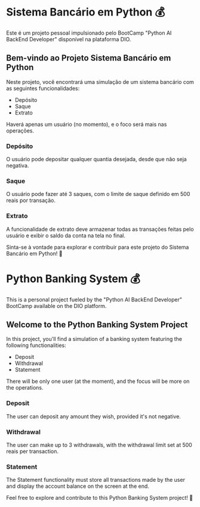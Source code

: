 # Sistema Bancário em Python 💰

Este é um projeto pessoal impulsionado pelo BootCamp "Python AI BackEnd Developer" disponível na plataforma DIO.

## Bem-vindo ao Projeto Sistema Bancário em Python

Neste projeto, você encontrará uma simulação de um sistema bancário com as seguintes funcionalidades:

- Depósito
- Saque
- Extrato

Haverá apenas um usuário (no momento), e o foco será mais nas operações.

### Depósito
O usuário pode depositar qualquer quantia desejada, desde que não seja negativa.

### Saque
O usuário pode fazer até 3 saques, com o limite de saque definido em 500 reais por transação.

### Extrato
A funcionalidade de extrato deve armazenar todas as transações feitas pelo usuário e exibir o saldo da conta na tela no final.

Sinta-se à vontade para explorar e contribuir para este projeto do Sistema Bancário em Python! 🚀

# Python Banking System 💰

This is a personal project fueled by the "Python AI BackEnd Developer" BootCamp available on the DIO platform.

## Welcome to the Python Banking System Project

In this project, you'll find a simulation of a banking system featuring the following functionalities:

- Deposit
- Withdrawal
- Statement

There will be only one user (at the moment), and the focus will be more on the operations.

### Deposit
The user can deposit any amount they wish, provided it's not negative.

### Withdrawal
The user can make up to 3 withdrawals, with the withdrawal limit set at 500 reais per transaction.

### Statement
The Statement functionality must store all transactions made by the user and display the account balance on the screen at the end.

Feel free to explore and contribute to this Python Banking System project! 🚀

